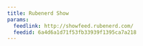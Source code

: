 ```yaml
---
title: Rubenerd Show
params:
  feedlink: http://showfeed.rubenerd.com/
  feedid: 6a4d6a1d71f53fb33939f1395ca7a218
---
```

